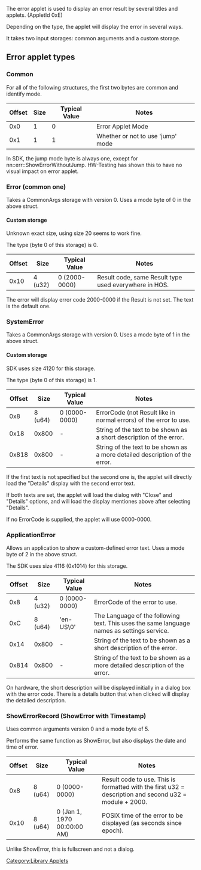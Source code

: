 The error applet is used to display an error result by several titles
and applets. (AppletId 0xE)

Depending on the type, the applet will display the error in several
ways.

It takes two input storages: common arguments and a custom storage.

## Error applet types

### Common

For all of the following structures, the first two bytes are common and
identify mode.

| Offset | Size | Typical Value | Notes                             |
| ------ | ---- | ------------- | --------------------------------- |
| 0x0    | 1    | 0             | Error Applet Mode                 |
| 0x1    | 1    | 1             | Whether or not to use 'jump' mode |

In SDK, the jump mode byte is always one, except for
nn::err::ShowErrorWithoutJump. HW-Testing has shown this to have no
visual impact on error applet.

### Error (common one)

Takes a CommonArgs storage with version 0. Uses a mode byte of 0 in the
above struct.

#### Custom storage

Unknown exact size, using size 20 seems to work fine.

The type (byte 0 of this storage) is
0.

| Offset | Size    | Typical Value | Notes                                                 |
| ------ | ------- | ------------- | ----------------------------------------------------- |
| 0x10   | 4 (u32) | 0 (2000-0000) | Result code, same Result type used everywhere in HOS. |

The error will display error code 2000-0000 if the Result is not set.
The text is the default one.

### SystemError

Takes a CommonArgs storage with version 0. Uses a mode byte of 1 in the
above struct.

#### Custom storage

SDK uses size 4120 for this storage.

The type (byte 0 of this storage) is
1.

| Offset | Size    | Typical Value | Notes                                                                       |
| ------ | ------- | ------------- | --------------------------------------------------------------------------- |
| 0x8    | 8 (u64) | 0 (0000-0000) | ErrorCode (not Result like in normal errors) of the error to use.           |
| 0x18   | 0x800   | \-            | String of the text to be shown as a short description of the error.         |
| 0x818  | 0x800   | \-            | String of the text to be shown as a more detailed description of the error. |

If the first text is not specified but the second one is, the applet
will directly load the "Details" display with the second error text.

If both texts are set, the applet will load the dialog with "Close" and
"Details" options, and will load the display mentiones above after
selecting "Details".

If no ErrorCode is supplied, the applet will use 0000-0000.

### ApplicationError

Allows an application to show a custom-defined error text. Uses a mode
byte of 2 in the above struct.

The SDK uses size 4116 (0x1014) for this
storage.

| Offset | Size    | Typical Value | Notes                                                                                      |
| ------ | ------- | ------------- | ------------------------------------------------------------------------------------------ |
| 0x8    | 4 (u32) | 0 (0000-0000) | ErrorCode of the error to use.                                                             |
| 0xC    | 8 (u64) | 'en-US\\0'    | The Language of the following text. This uses the same language names as settings service. |
| 0x14   | 0x800   | \-            | String of the text to be shown as a short description of the error.                        |
| 0x814  | 0x800   | \-            | String of the text to be shown as a more detailed description of the error.                |

On hardware, the short description will be displayed initially in a
dialog box with the error code. There is a details button that when
clicked will display the detailed description.

### ShowErrorRecord (ShowError with Timestamp)

Uses common arguments version 0 and a mode byte of 5.

Performs the same function as ShowError, but also displays the date and
time of
error.

| Offset | Size    | Typical Value               | Notes                                                                                                  |
| ------ | ------- | --------------------------- | ------------------------------------------------------------------------------------------------------ |
| 0x8    | 8 (u64) | 0 (0000-0000)               | Result code to use. This is formatted with the first u32 = description and second u32 = module + 2000. |
| 0x10   | 8 (u64) | 0 (Jan 1, 1970 00:00:00 AM) | POSIX time of the error to be displayed (as seconds since epoch).                                      |

Unlike ShowError, this is fullscreen and not a dialog.

[Category:Library Applets](Category:Library_Applets "wikilink")
